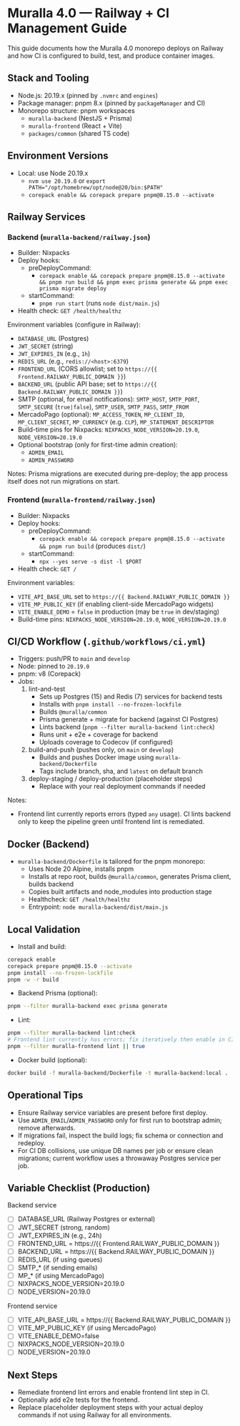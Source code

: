 # Muralla 4.0 — Railway + CI Management Guide

This guide documents how the Muralla 4.0 monorepo deploys on Railway and how CI is configured to build, test, and produce container images.

## Stack and Tooling
- Node.js: 20.19.x (pinned by `.nvmrc` and `engines`)
- Package manager: pnpm 8.x (pinned by `packageManager` and CI)
- Monorepo structure: pnpm workspaces
  - `muralla-backend` (NestJS + Prisma)
  - `muralla-frontend` (React + Vite)
  - `packages/common` (shared TS code)

## Environment Versions
- Local: use Node 20.19.x
  - `nvm use 20.19.0` or `export PATH="/opt/homebrew/opt/node@20/bin:$PATH"`
  - `corepack enable && corepack prepare pnpm@8.15.0 --activate`

## Railway Services

### Backend (`muralla-backend/railway.json`)
- Builder: Nixpacks
- Deploy hooks:
  - preDeployCommand:
    - `corepack enable && corepack prepare pnpm@8.15.0 --activate && pnpm run build && pnpm exec prisma generate && pnpm exec prisma migrate deploy`
  - startCommand:
    - `pnpm run start` (runs `node dist/main.js`)
- Health check: `GET /health/healthz`

Environment variables (configure in Railway):
- `DATABASE_URL` (Postgres)
- `JWT_SECRET` (string)
- `JWT_EXPIRES_IN` (e.g., `1h`)
- `REDIS_URL` (e.g., `redis://<host>:6379`)
- `FRONTEND_URL` (CORS allowlist; set to `https://{{ Frontend.RAILWAY_PUBLIC_DOMAIN }}`)
- `BACKEND_URL` (public API base; set to `https://{{ Backend.RAILWAY_PUBLIC_DOMAIN }}`)
- SMTP (optional, for email notifications): `SMTP_HOST`, `SMTP_PORT`, `SMTP_SECURE` (`true|false`), `SMTP_USER`, `SMTP_PASS`, `SMTP_FROM`
- MercadoPago (optional): `MP_ACCESS_TOKEN`, `MP_CLIENT_ID`, `MP_CLIENT_SECRET`, `MP_CURRENCY` (e.g. `CLP`), `MP_STATEMENT_DESCRIPTOR`
- Build-time pins for Nixpacks: `NIXPACKS_NODE_VERSION=20.19.0`, `NODE_VERSION=20.19.0`
- Optional bootstrap (only for first-time admin creation):
  - `ADMIN_EMAIL`
  - `ADMIN_PASSWORD`

Notes: Prisma migrations are executed during pre-deploy; the app process itself does not run migrations on start.

### Frontend (`muralla-frontend/railway.json`)
- Builder: Nixpacks
- Deploy hooks:
  - preDeployCommand:
    - `corepack enable && corepack prepare pnpm@8.15.0 --activate && pnpm run build` (produces `dist/`)
  - startCommand:
    - `npx --yes serve -s dist -l $PORT`
- Health check: `GET /`

Environment variables:
- `VITE_API_BASE_URL` set to `https://{{ Backend.RAILWAY_PUBLIC_DOMAIN }}`
- `VITE_MP_PUBLIC_KEY` (if enabling client-side MercadoPago widgets)
- `VITE_ENABLE_DEMO` = `false` in production (may be `true` in dev/staging)
- Build-time pins: `NIXPACKS_NODE_VERSION=20.19.0`, `NODE_VERSION=20.19.0`

## CI/CD Workflow (`.github/workflows/ci.yml`)
- Triggers: push/PR to `main` and `develop`
- Node: pinned to `20.19.0`
- pnpm: v8 (Corepack)
- Jobs:
  1. lint-and-test
     - Sets up Postgres (15) and Redis (7) services for backend tests
     - Installs with `pnpm install --no-frozen-lockfile`
     - Builds `@muralla/common`
     - Prisma generate + migrate for backend (against CI Postgres)
     - Lints backend (`pnpm --filter muralla-backend lint:check`)
     - Runs unit + e2e + coverage for backend
     - Uploads coverage to Codecov (if configured)
  2. build-and-push (pushes only, on `main` or `develop`)
     - Builds and pushes Docker image using `muralla-backend/Dockerfile`
     - Tags include branch, sha, and `latest` on default branch
  3. deploy-staging / deploy-production (placeholder steps)
     - Replace with your real deployment commands if needed

Notes:
- Frontend lint currently reports errors (typed `any` usage). CI lints backend only to keep the pipeline green until frontend lint is remediated.

## Docker (Backend)
- `muralla-backend/Dockerfile` is tailored for the pnpm monorepo:
  - Uses Node 20 Alpine, installs pnpm
  - Installs at repo root, builds `@muralla/common`, generates Prisma client, builds backend
  - Copies built artifacts and node_modules into production stage
  - Healthcheck: `GET /health/healthz`
  - Entrypoint: `node muralla-backend/dist/main.js`

## Local Validation

- Install and build:
```sh
corepack enable
corepack prepare pnpm@8.15.0 --activate
pnpm install --no-frozen-lockfile
pnpm -w -r build
```

- Backend Prisma (optional):
```sh
pnpm --filter muralla-backend exec prisma generate
```

- Lint:
```sh
pnpm --filter muralla-backend lint:check
# Frontend lint currently has errors; fix iteratively then enable in CI
pnpm --filter muralla-frontend lint || true
```

- Docker build (optional):
```sh
docker build -f muralla-backend/Dockerfile -t muralla-backend:local .
```

## Operational Tips
- Ensure Railway service variables are present before first deploy.
- Use `ADMIN_EMAIL`/`ADMIN_PASSWORD` only for first run to bootstrap admin; remove afterwards.
- If migrations fail, inspect the build logs; fix schema or connection and redeploy.
- For CI DB collisions, use unique DB names per job or ensure clean migrations; current workflow uses a throwaway Postgres service per job.

## Variable Checklist (Production)

Backend service
- [ ] DATABASE_URL (Railway Postgres or external)
- [ ] JWT_SECRET (strong, random)
- [ ] JWT_EXPIRES_IN (e.g., 24h)
- [ ] FRONTEND_URL = https://{{ Frontend.RAILWAY_PUBLIC_DOMAIN }}
- [ ] BACKEND_URL = https://{{ Backend.RAILWAY_PUBLIC_DOMAIN }}
- [ ] REDIS_URL (if using queues)
- [ ] SMTP_* (if sending emails)
- [ ] MP_* (if using MercadoPago)
- [ ] NIXPACKS_NODE_VERSION=20.19.0
- [ ] NODE_VERSION=20.19.0

Frontend service
- [ ] VITE_API_BASE_URL = https://{{ Backend.RAILWAY_PUBLIC_DOMAIN }}
- [ ] VITE_MP_PUBLIC_KEY (if using MercadoPago)
- [ ] VITE_ENABLE_DEMO=false
- [ ] NIXPACKS_NODE_VERSION=20.19.0
- [ ] NODE_VERSION=20.19.0

## Next Steps
- Remediate frontend lint errors and enable frontend lint step in CI.
- Optionally add e2e tests for the frontend.
- Replace placeholder deployment steps with your actual deploy commands if not using Railway for all environments.
